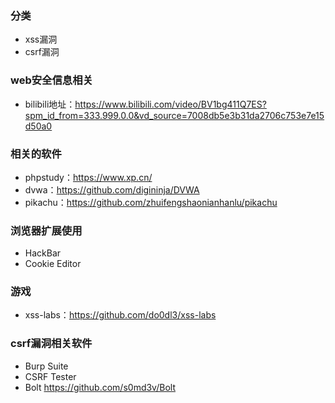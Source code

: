 <!--
 * @Author: 程英明
 * @Date: 2022-06-26 08:23:43
 * @LastEditTime: 2022-07-13 08:53:41
 * @LastEditors: 程英明
 * @Description: 
 * @FilePath: \doc-man\docs\other\websafety\index.md
 * QQ:504875043@qq.com
-->
### 分类
- xss漏洞
- csrf漏洞
### web安全信息相关
- bilibili地址：https://www.bilibili.com/video/BV1bg411Q7ES?spm_id_from=333.999.0.0&vd_source=7008db5e3b31da2706c753e7e15d50a0
### 相关的软件
- phpstudy：https://www.xp.cn/
- dvwa：https://github.com/digininja/DVWA
- pikachu：https://github.com/zhuifengshaonianhanlu/pikachu
### 浏览器扩展使用
- HackBar
- Cookie Editor
### 游戏
- xss-labs：https://github.com/do0dl3/xss-labs
### csrf漏洞相关软件
- Burp Suite
- CSRF Tester
- Bolt https://github.com/s0md3v/Bolt
